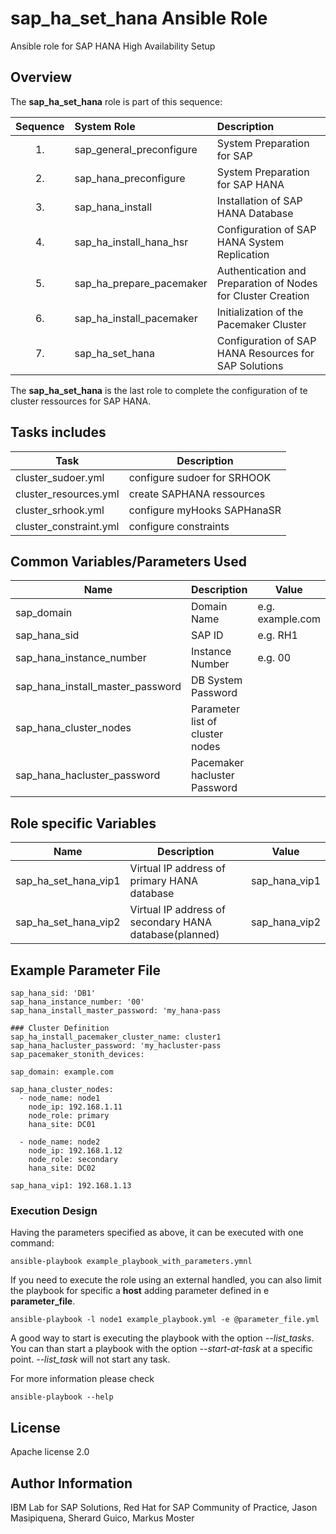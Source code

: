 # sap_ha_set_hana Ansible Role

Ansible role for SAP HANA High Availability Setup

## Overview

The **sap_ha_set_hana** role is part of this sequence:

| Sequence | System Role              | Description                                                  |
| :------: | :----------------------- | :----------------------------------------------------------- |
|    1.    | sap_general_preconfigure | System Preparation for SAP                                   |
|    2.    | sap_hana_preconfigure    | System Preparation for SAP HANA                              |
|    3.    | sap_hana_install         | Installation of SAP HANA Database                            |
|    4.    | sap_ha_install_hana_hsr  | Configuration of SAP HANA System Replication                 |
|    5.    | sap_ha_prepare_pacemaker | Authentication and Preparation of Nodes for Cluster Creation |
|    6.    | sap_ha_install_pacemaker | Initialization of the Pacemaker Cluster                      |
|    7.    | sap_ha_set_hana          | Configuration of SAP HANA Resources for SAP Solutions        |

The **sap_ha_set_hana** is the last role to complete the configuration of te cluster ressources for
SAP HANA.

## Tasks includes

| Task                   | Description                 |
| ---------------------- | --------------------------- |
| cluster_sudoer.yml     | configure sudoer for SRHOOK |
| cluster_resources.yml  | create SAPHANA ressources   |
| cluster_srhook.yml     | configure myHooks SAPHanaSR |
| cluster_constraint.yml | configure constraints       |

## Common Variables/Parameters Used

| Name                             | Description                     | Value            |
| -------------------------------- | ------------------------------- | ---------------- |
| sap_domain                       | Domain Name                     | e.g. example.com |
| sap_hana_sid                     | SAP ID                          | e.g. RH1         |
| sap_hana_instance_number         | Instance Number                 | e.g. 00          |
| sap_hana_install_master_password | DB System Password              |
| sap_hana_cluster_nodes           | Parameter list of cluster nodes |
| sap_hana_hacluster_password      | Pacemaker hacluster Password    |

## Role specific Variables

| Name                 | Description                                            | Value         |
| -------------------- | ------------------------------------------------------ | ------------- |
| sap_ha_set_hana_vip1 | Virtual IP address of primary HANA database            | sap_hana_vip1 |
| sap_ha_set_hana_vip2 | Virtual IP address of secondary HANA database(planned) | sap_hana_vip2 |

## Example Parameter File

```
sap_hana_sid: 'DB1'
sap_hana_instance_number: '00'
sap_hana_install_master_password: 'my_hana-pass

### Cluster Definition
sap_ha_install_pacemaker_cluster_name: cluster1
sap_hana_hacluster_password: 'my_hacluster-pass
sap_pacemaker_stonith_devices:

sap_domain: example.com

sap_hana_cluster_nodes:
  - node_name: node1
    node_ip: 192.168.1.11
    node_role: primary
    hana_site: DC01

  - node_name: node2
    node_ip: 192.168.1.12
    node_role: secondary
    hana_site: DC02

sap_hana_vip1: 192.168.1.13
```

### Execution Design

Having the parameters specified as above, it can be executed with one command:

```
ansible-playbook example_playbook_with_parameters.ymnl
```

If you need to execute the role using an external handled, you can also limit the playbook for
specific a **host** adding parameter defined in e **parameter_file**.

```
ansible-playbook -l node1 example_playbook.yml -e @parameter_file.yml
```

A good way to start is executing the playbook with the option _--list_tasks_. You can than start a
playbook with the option _--start-at-task_ at a specific point. _--list_task_ will not start any
task.

For more information please check

```
ansible-playbook --help
```

## License

Apache license 2.0

## Author Information

IBM Lab for SAP Solutions, Red Hat for SAP Community of Practice, Jason Masipiquena, Sherard Guico,
Markus Moster
